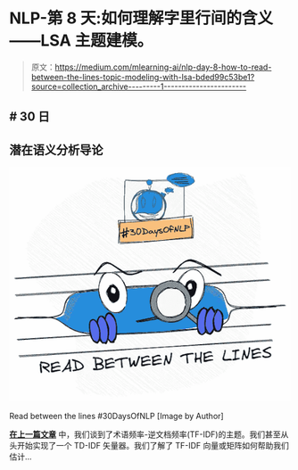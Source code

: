 # NLP-第 8 天:如何理解字里行间的含义——LSA 主题建模。

> 原文：<https://medium.com/mlearning-ai/nlp-day-8-how-to-read-between-the-lines-topic-modeling-with-lsa-bded99c53be1?source=collection_archive---------1----------------------->

## # 30 日

## 潜在语义分析导论

![](img/2189f240f4a3746d5b0ab72298bf8fa4.png)

Read between the lines #30DaysOfNLP [Image by Author]

[**在上一篇文章**](/mlearning-ai/nlp-day-7-your-story-your-topic-your-tf-idf-7c06c9c1196a) 中，我们谈到了术语频率-逆文档频率(TF-IDF)的主题。我们甚至从头开始实现了一个 TD-IDF 矢量器。我们了解了 TF-IDF 向量或矩阵如何帮助我们估计…